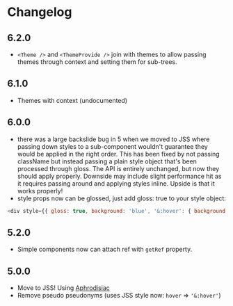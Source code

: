 # Changelog

## 6.2.0

- `<Theme />` and `<ThemeProvide />` join with themes to allow passing themes through context and setting them for sub-trees.

## 6.1.0

- Themes with context (undocumented)

## 6.0.0

- there was a large backslide bug in 5 when we moved to JSS where passing down styles to a sub-component wouldn't guarantee they would be applied in the right order. This has been fixed by not passing className but instead passing a plain style object that's been processed through gloss. The API is entirely unchanged, but now they should apply properly. Downside may include slight performance hit as it requires passing around and applying styles inline. Upside is that it works properly!
- style props now can be glossed, just add gloss: true to your style object:

```js
<div style={{ gloss: true, background: 'blue', '&:hover': { background: 'red } }} />
```

## 5.2.0

- Simple components now can attach ref with `getRef` property.

## 5.0.0

- Move to JSS! Using [Aphrodisiac](https://github.com/cssinjs/aphrodisiac)
- Remove pseudo pseudonyms (uses JSS style now: `hover` => `'&:hover'`)
